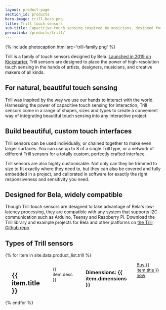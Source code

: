 ```yaml
---
layout: product-page
section_id: products
hero-image: trill-hero.png
title: Trill touch sensors
sub-title: Capacitive touch sensing inspired by musicians, designed for makers
permalink: /products/trill/
---
```


{% include photocaption.html src='trill-family.png' %}

Trill is a family of touch sensors designed by Bela. [Launched in 2019 on Kickstarter](https://www.kickstarter.com/projects/423153472/trill-touch-sensing-for-makers?ref=5h34wt&token=6b96b598), Trill sensors are designed to place the power of high-resolution touch sensing in the hands of artists, designers, musicians, and creative makers of all kinds.

<h2>For natural, beautiful touch sensing</h2>

Trill was inspired by the way we use our hands to interact with the world. Harnessing the power of capacitive touch sensing for interaction, Trill sensors come in a range of shapes, sizes and types to create a convenient way of integrating beautiful touch sensing into any interactive project.

<h2>Build beautiful, custom touch interfaces</h2>

Trill sensors can be used individually, or chained together to make even larger surfaces. You can use up to 8 of a single Trill type, or a network of different Trill sensors for a totally custom, perfectly crafted interface.

Trill sensors are also highly customisable. Not only can they be trimmed to size to fit exactly where they need to, but they can also be covered and fully embedded in a project, and calibrated in software for exactly the right responsiveness and sensitivity you need.

<h2>Designed for Bela, widely compatible</h2>

Though Trill touch sensors are designed to take advantage of Bela's low-latency processing, they are compatible with any system that supports I2C communication such as Arduino, Teensy and Raspberry Pi. Download the Trill library and example projects for Bela and other platforms on <a href="https://learn.bela.io/products/trill/about-trill/">the Trill Github repo</a>.

<h2>Types of Trill sensors</h2>

{% for item in site.data.product_list.trill %}
<div class='row product-item'>
    <div class='medium-4 columns'>
      <img class="fadeinleft" alt="" src="{{ site.baseurl }}/images/products/trill/{{ item.image }}"/>
    </div>
    <div class='medium-8 columns'>
      <div class='spacing'></div>
      <h2>{{ item.title }}</h2>
      <div class='spacing'></div>
      <p>{{ item.desc }}</p>
      <div class='spacing'></div>
      <h3>Dimensions: {{ item.dimensions }}</h3>
      <a class='button buy' href="{{ item.url }}" target='_blank'>Buy {{ item.title }} now <i class='fas fa-arrow-right'></i></a>
  </div>
</div>
{% endfor %}
